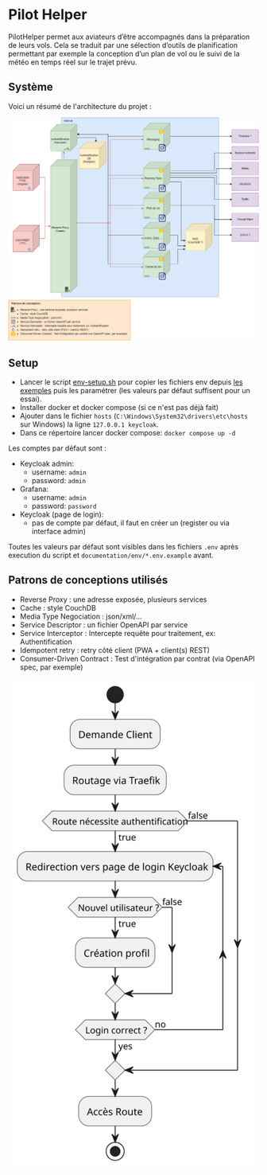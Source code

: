 # Pilot Helper

PilotHelper permet aux aviateurs d’être accompagnés dans la préparation 
de leurs vols. Cela se traduit par une sélection d’outils de planification 
permettant par exemple la conception d’un plan de vol ou le suivi de la 
météo en temps réel sur le trajet prévu.

## Système

Voici un résumé de l'architecture du projet :

![](./documentation/system-overview.png)

## Setup

- Lancer le script [env-setup.sh](./env-setup.sh) pour copier les fichiers env depuis [les exemples](./documentation/env) puis les paramétrer (les valeurs par défaut suffisent pour un essai).
- Installer docker et docker compose (si ce n'est pas déjà fait)
- Ajouter dans le fichier `hosts` (`C:\Windows\System32\drivers\etc\hosts` sur Windows) la ligne ```127.0.0.1 keycloak```.
- Dans ce répertoire lancer docker compose: `docker compose up -d`

Les comptes par défaut sont :
- Keycloak admin:
  - username: `admin`
  - password: `admin`
- Grafana:
  - username: `admin`
  - password: `password`
- Keycloak (page de login):
  - pas de compte par défaut, il faut en créer un (register ou via interface admin)

Toutes les valeurs par défaut sont visibles dans les fichiers `.env` après execution du script et `documentation/env/*.env.example` avant.

## Patrons de conceptions utilisés
 - Reverse Proxy : une adresse exposée, plusieurs services
 - Cache : style CouchDB
 - Media Type Negociation : json/xml/...
 - Service Descriptor : un fichier OpenAPI par service
 - Service Interceptor : Intercepte requête pour traitement, ex: Authentification
 - Idempotent retry : retry côté client (PWA + client(s) REST)
 - Consumer-Driven Contract : Test d'intégration par contrat (via OpenAPI spec, par exemple)

[![](./documentation/process.svg)](./documentation/process.puml)

